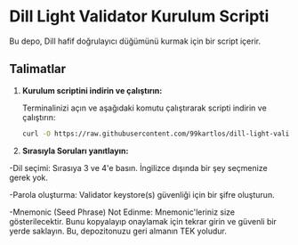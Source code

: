 # Dill Light Validator Kurulum Scripti

Bu depo, Dill hafif doğrulayıcı düğümünü kurmak için bir script içerir.

## Talimatlar

1. **Kurulum scriptini indirin ve çalıştırın:**

   Terminalinizi açın ve aşağıdaki komutu çalıştırarak scripti indirin ve çalıştırın:

   ```sh
   curl -O https://raw.githubusercontent.com/99kartlos/dill-light-validator-setup/main/setup_light_validator.sh && chmod +x setup_light_validator.sh && ./setup_light_validator.sh


2. **Sırasıyla Soruları yanıtlayın:**

-Dil seçimi: Sırasıya 3 ve 4'e basın. İngilizce dışında bir şey seçmenize gerek yok.

-Parola oluşturma: Validator keystore(s) güvenliği için bir şifre oluşturun.

-Mnemonic (Seed Phrase) Not Edinme: Mnemonic'leriniz size gösterilecektir. Bunu kopyalayıp onaylamak için tekrar girin ve güvenli bir yerde saklayın. Bu, depozitonuzu geri almanın TEK yoludur.



